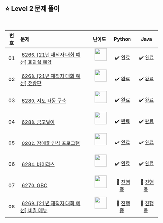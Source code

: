 ## ⭐️ Level 2 문제 풀이

<br>

| **번호** | **문제** | **난이도** | **Python** | **Java** |
|:--------:|:--------|:----------:|:----------:|:--------:|
| 01 | &nbsp;[6266. [21년 재직자 대회 예선] 회의실 예약](https://softeer.ai/practice/6266)&nbsp;&nbsp; | &nbsp;&nbsp;<img src="https://github.com/yuuforest/Baekjoon/assets/97596022/5911903e-4077-499f-840f-dd7205de03a7" width="40"/>&nbsp;&nbsp; | &nbsp;✔️ [완료](https://github.com/yuuforest/Algorithm/blob/main/04%20%EC%86%8C%ED%94%84%ED%8B%B0%EC%96%B4/Level%202/Python/Prob6266.py)&nbsp; | &nbsp;✔️ [완료](https://github.com/yuuforest/Algorithm/blob/main/04%20%EC%86%8C%ED%94%84%ED%8B%B0%EC%96%B4/Level%202/Java/src/Prob6266.java)&nbsp; |
| 02 | &nbsp;[6268. [21년 재직자 대회 예선] 전광판](https://softeer.ai/practice/6268)&nbsp;&nbsp; | &nbsp;&nbsp;<img src="https://github.com/yuuforest/Baekjoon/assets/97596022/5911903e-4077-499f-840f-dd7205de03a7" width="40"/>&nbsp;&nbsp; | &nbsp;✔️ [완료](https://github.com/yuuforest/Algorithm/blob/main/04%20%EC%86%8C%ED%94%84%ED%8B%B0%EC%96%B4/Level%202/Python/Prob6268.py)&nbsp; | &nbsp;✔️ [완료](https://github.com/yuuforest/Algorithm/blob/main/04%20%EC%86%8C%ED%94%84%ED%8B%B0%EC%96%B4/Level%202/Java/src/Prob6268.java)&nbsp; |
| 03 | &nbsp;[6280. 지도 자동 구축](https://softeer.ai/practice/6280)&nbsp;&nbsp; | &nbsp;&nbsp;<img src="https://github.com/yuuforest/Baekjoon/assets/97596022/5911903e-4077-499f-840f-dd7205de03a7" width="40"/>&nbsp;&nbsp; | &nbsp;✔️ [완료](https://github.com/yuuforest/Algorithm/blob/main/04%20%EC%86%8C%ED%94%84%ED%8B%B0%EC%96%B4/Level%202/Python/Prob6280.py)&nbsp; | &nbsp;✔️ [완료](https://github.com/yuuforest/Algorithm/blob/main/04%20%EC%86%8C%ED%94%84%ED%8B%B0%EC%96%B4/Level%202/Java/src/Prob6280.java)&nbsp; |
| 04 | &nbsp;[6288. 금고털이](https://softeer.ai/practice/6288)&nbsp;&nbsp; | &nbsp;&nbsp;<img src="https://github.com/yuuforest/Baekjoon/assets/97596022/5911903e-4077-499f-840f-dd7205de03a7" width="40"/>&nbsp;&nbsp; | &nbsp;✔️ [완료](https://github.com/yuuforest/Algorithm/blob/main/04%20%EC%86%8C%ED%94%84%ED%8B%B0%EC%96%B4/Level%202/Python/Prob6288.py)&nbsp; | &nbsp;✔️ [완료](https://github.com/yuuforest/Algorithm/blob/main/04%20%EC%86%8C%ED%94%84%ED%8B%B0%EC%96%B4/Level%202/Java/src/Prob6288.java)&nbsp; |
| 05 | &nbsp;[6282. 장애물 인식 프로그램](https://softeer.ai/practice/6282)&nbsp;&nbsp; | &nbsp;&nbsp;<img src="https://github.com/yuuforest/Baekjoon/assets/97596022/5911903e-4077-499f-840f-dd7205de03a7" width="40"/>&nbsp;&nbsp; | &nbsp;✔️ [완료](https://github.com/yuuforest/Algorithm/blob/main/04%20%EC%86%8C%ED%94%84%ED%8B%B0%EC%96%B4/Level%202/Python/Prob6282.py)&nbsp; | &nbsp;✔️ [완료](https://github.com/yuuforest/Algorithm/blob/main/04%20%EC%86%8C%ED%94%84%ED%8B%B0%EC%96%B4/Level%202/Java/src/Prob6282.java)&nbsp; |
| 06 | &nbsp;[6284. 바이러스](https://softeer.ai/practice/6284)&nbsp;&nbsp; | &nbsp;&nbsp;<img src="https://github.com/yuuforest/Baekjoon/assets/97596022/5911903e-4077-499f-840f-dd7205de03a7" width="40"/>&nbsp;&nbsp; | &nbsp;✔️ [완료](https://github.com/yuuforest/Algorithm/blob/main/04%20%EC%86%8C%ED%94%84%ED%8B%B0%EC%96%B4/Level%202/Python/Prob6284.py)&nbsp; | &nbsp;✔️ [완료](https://github.com/yuuforest/Algorithm/blob/main/04%20%EC%86%8C%ED%94%84%ED%8B%B0%EC%96%B4/Level%202/Java/src/Prob6284.java)&nbsp; |
| 07 | &nbsp;[6270. GBC](https://softeer.ai/practice/6270)&nbsp;&nbsp; | &nbsp;&nbsp;<img src="https://github.com/yuuforest/Baekjoon/assets/97596022/5911903e-4077-499f-840f-dd7205de03a7" width="40"/>&nbsp;&nbsp; | &nbsp;💬 [진행 중](https://github.com/yuuforest/Algorithm/blob/main/04%20%EC%86%8C%ED%94%84%ED%8B%B0%EC%96%B4/Level%202/Python/Prob6270.py)&nbsp; | &nbsp;💬 [진행 중]()&nbsp; |
| 08 | &nbsp;[6269. [21년 재직자 대회 예선] 비밀 메뉴](https://softeer.ai/practice/6269)&nbsp;&nbsp; | &nbsp;&nbsp;<img src="https://github.com/yuuforest/Baekjoon/assets/97596022/5911903e-4077-499f-840f-dd7205de03a7" width="40"/>&nbsp;&nbsp; | &nbsp;💬 [진행 중]()&nbsp; | &nbsp;💬 [진행 중]()&nbsp; |
